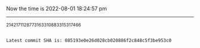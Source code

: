 Now the time is 2022-08-01 18:24:57 pm

---

<small>2142171128773163310883315317466</small>

```txt

Latest commit SHA is: 085193e0e26d028cb020886f2c848c5f3be953c0
```
